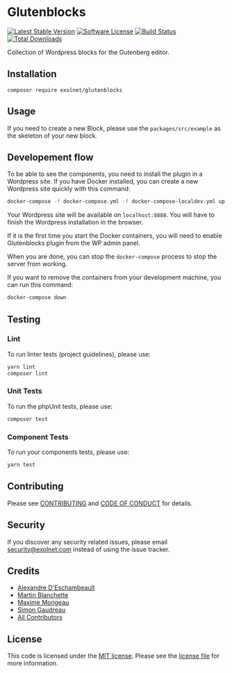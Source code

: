 # Glutenblocks

[![Latest Stable Version](https://poser.pugx.org/eXolnet/glutenblocks/v/stable?format=flat-square)](https://packagist.org/packages/eXolnet/glutenblocks)
[![Software License](https://img.shields.io/badge/license-MIT-brightgreen.svg?style=flat-square)](LICENSE.md)
[![Build Status](https://img.shields.io/travis/eXolnet/glutenblocks/master.svg?style=flat-square)](https://travis-ci.org/eXolnet/glutenblocks)
[![Total Downloads](https://img.shields.io/packagist/dt/eXolnet/glutenblocks.svg?style=flat-square)](https://packagist.org/packages/eXolnet/glutenblocks)

Collection of Wordpress blocks for the Gutenberg editor.

## Installation
`composer require exolnet/glutenblocks`

## Usage

If you need to create a new Block, please use the `packages/src/example` as the skeleton of your new block. 

## Developement flow

To be able to see the components, you need to install the plugin in a Wordpress site. If you have Docker installed, 
you can create a new Wordpress site quickly with this command:
``` bash
docker-compose -f docker-compose.yml -f docker-compose-localdev.yml up
```
Your Wordpress site will be available on `localhost:8888`. You will have to finish the Wordpress installation in the browser.

If it is the first time you start the Docker containers, you will need to enable Glutenblocks plugin from the WP admin panel.

When you are done, you can stop the `docker-compose` process to stop the server from working.

If you want to remove the containers from your development machine, you can run this command:
``` bash
docker-compose down
```

## Testing

### Lint
To run linter tests (project guidelines), please use: 
``` bash
yarn lint
composer lint
```
### Unit Tests
To run the phpUnit tests, please use:

``` bash
composer test
```

### Component Tests
To run your components tests, please use:
``` bash
yarn test
```

## Contributing

Please see [CONTRIBUTING](CONTRIBUTING.md) and [CODE OF CONDUCT](CODE_OF_CONDUCT.md) for details.

## Security

If you discover any security related issues, please email security@exolnet.com instead of using the issue tracker.

## Credits

- [Alexandre D'Eschambeault](https://github.com/xel1045)
- [Martin Blanchette](https://github.com/martinblanchette)
- [Maxime Mongeau](https://github.com/Maxador)
- [Simon Gaudreau](https://github.com/Gandhi11)
- [All Contributors](../../contributors)

## License

This code is licensed under the [MIT license](http://choosealicense.com/licenses/mit/). 
Please see the [license file](LICENSE) for more information.
